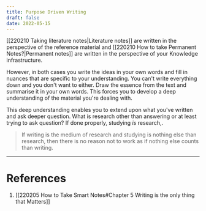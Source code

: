 ```yaml
---
title: Purpose Driven Writing
draft: false
date: 2022-05-15
---
```


 [[220210 Taking literature notes|Literature notes]] are written in the perspective of the reference material and [[220210 How to take Permanent Notes?|Permanent notes]] are written in the perspective of your Knowledge infrastructure. 

However, in both cases you write the ideas in your own words and fill in nuances that are specific to your understanding. You can't write everything down and you don't want to either. Draw the essence from the text and summarise it in your own words. This forces you to develop a deep understanding of the material you're dealing with. 

This deep understanding enables you to extend upon what you've written and ask deeper question. What is research other than answering or at least trying to ask question? 
If done properly, studying *is* research,.

> If writing is the medium of research and studying is nothing else than research, then there is no reason not to work as if nothing else counts than writing. 


---
# References
1. [[220205 How to Take Smart Notes#Chapter 5 Writing is the only thing that Matters]]
